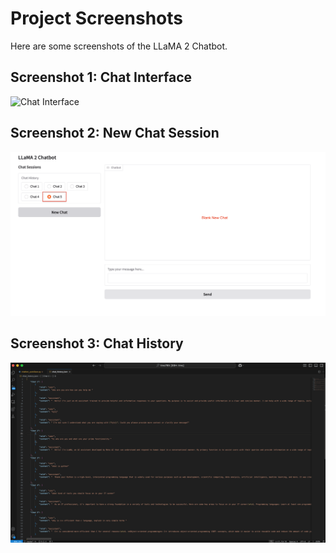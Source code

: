 # Project Screenshots
Here are some screenshots of the LLaMA 2 Chatbot.

## Screenshot 1: Chat Interface
![Chat Interface](./Chatbot_using_Gradio/images/screenshot1.png)

## Screenshot 2: New Chat Session
![New Chat Session](./Chatbot_using_Gradio/images/screenshot2.png)

## Screenshot 3: Chat History
![Chat History](./Chatbot_using_Gradio/images/screenshot3.png)
